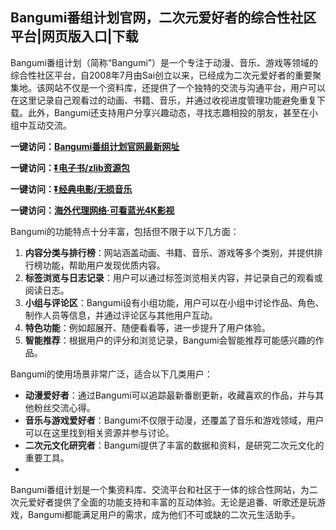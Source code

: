 <h2>Bangumi番组计划官网，二次元爱好者的综合性社区平台|网页版入口|下载</h2>
<p>Bangumi番组计划（简称“Bangumi”）是一个专注于动漫、音乐、游戏等领域的综合性社区平台，自2008年7月由Sai创立以来，已经成为二次元爱好者的重要聚集地。该网站不仅是一个资料库，还提供了一个独特的交流与沟通平台，用户可以在这里记录自己观看过的动画、书籍、音乐，并通过收视进度管理功能避免重复下载。此外，Bangumi还支持用户分享兴趣动态，寻找志趣相投的朋友，甚至在小组中互动交流。</p>
<p><strong>一键访问：</strong><a href="https://www.xxsnav.com/sites/3351.html" target="_blank"><strong>Bangumi番组计划官网最新网址</strong></a></p>
<p><strong>一键访问：</strong><a href="https://pan.quark.cn/s/97703bfac418" target="_blank"><strong>⏬电子书/zlib资源包</strong></a></p>
<p><strong>一键访问：</strong><a href="https://pan.quark.cn/s/0db22432c259" target="_blank"><strong>⏬经典电影/无损音乐</strong></a></p>
<p><strong>一键访问：</strong><a href="http://ip.harmonylink.net/share/e82025" target="_blank"><strong>海外代理网络·可看蓝光4K影视</strong></a></p>
<p>Bangumi的功能特点十分丰富，包括但不限于以下几方面：</p>
<ol>
  <li><strong>内容分类与排行榜</strong>：网站涵盖动画、书籍、音乐、游戏等多个类别，并提供排行榜功能，帮助用户发现优质内容。</li>
  <li><strong>标签浏览与日志记录</strong>：用户可以通过标签浏览相关内容，并记录自己的观看或阅读日志。</li>
  <li><strong>小组与评论区</strong>：Bangumi设有小组功能，用户可以在小组中讨论作品、角色、制作人员等信息，并通过评论区与其他用户互动。</li>
  <li><strong>特色功能</strong>：例如超展开、随便看看等，进一步提升了用户体验。</li>
  <li><strong>智能推荐</strong>：根据用户的评分和浏览记录，Bangumi会智能推荐可能感兴趣的作品。</li>
</ol>
<p>Bangumi的使用场景非常广泛，适合以下几类用户：</p>
<ul>
  <li><strong>动漫爱好者</strong>：通过Bangumi可以追踪最新番剧更新，收藏喜欢的作品，并与其他粉丝交流心得。</li>
  <li><strong>音乐与游戏爱好者</strong>：Bangumi不仅限于动漫，还覆盖了音乐和游戏领域，用户可以在这里找到相关资源并参与讨论。</li>
  <li><strong>二次元文化研究者</strong>：Bangumi提供了丰富的数据和资料，是研究二次元文化的重要工具。</li>
  <li>&nbsp;</li>
</ul>
<p>Bangumi番组计划是一个集资料库、交流平台和社区于一体的综合性网站，为二次元爱好者提供了全面的功能支持和丰富的互动体验。无论是追番、听歌还是玩游戏，Bangumi都能满足用户的需求，成为他们不可或缺的二次元生活助手。</p>
